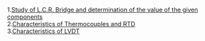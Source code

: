 1.<a href="http://ebootathon.com/labs/beta/ec/MeasurementAndInstrumentation/exp1/">Study of L.C.R. Bridge and determination of the value of the given components</a><br>
2.<a href="http://ebootathon.com/labs/beta/ec/MeasurementAndInstrumentation/exp2/">Characteristics of Thermocouples and RTD</a><br>
3.<a href="http://ebootathon.com/labs/beta/ec/MeasurementAndInstrumentation/exp3/">Characteristics of LVDT</a><br>